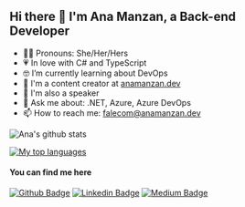 ## Hi there 👋 I'm Ana Manzan, a Back-end Developer

- 👩‍💻 Pronouns: She/Her/Hers
- 💗 In love with C# and TypeScript
- 🤓 I’m currently learning about DevOps
- 📝 I'm a content creator at [anamanzan.dev](https://anamanzan.dev)
- 🎤 I'm also a speaker
- 💬 Ask me about: .NET, Azure, Azure DevOps
- 📫 How to reach me: falecom@anamanzan.dev

![Ana's github stats](https://github-readme-stats.vercel.app/api?username=anamanzandev&show_icons=true&theme=dracula)

[![My top languages](https://github-readme-stats.vercel.app/api/top-langs/?username=anamanzandev&theme=dracula&hide=html)](https://github.com/anuraghazra/github-readme-stats)

#### You can find me here
[![Github Badge](https://img.shields.io/badge/-Github-000?style=flat-square&logo=Github&logoColor=white&link=https://github.com/anamanzandev)](https://github.com/anamanzandev)
[![Linkedin Badge](https://img.shields.io/badge/-LinkedIn-blue?style=flat-square&logo=Linkedin&logoColor=white&link=https://www.linkedin.com/in/anamanzandev)](https://www.linkedin.com/in/anamanzandev/)
[![Medium Badge](https://img.shields.io/badge/-Medium-000000?style=flat-square&labelColor=000000&logo=medium&logoColor=white&link=https://medium.com/anamanzandev)](https://medium.com/anamanzandev)

